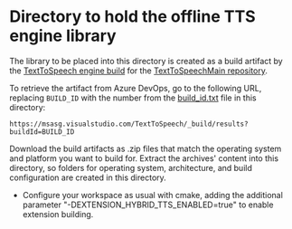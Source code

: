 # Directory to hold the offline TTS engine library

The library to be placed into this directory is created as a build artifact by the [TextToSpeech engine build](https://msasg.visualstudio.com/TextToSpeech/_build?definitionId=12307&_a=summary) for the [TextToSpeechMain repository](https://msasg.visualstudio.com/TextToSpeech/_git/TextToSpeechMain).


To retrieve the artifact from Azure DevOps, go to the following URL, replacing `BUILD_ID` with the number from the [build\_id.txt](build_id.txt) file in this directory:

    https://msasg.visualstudio.com/TextToSpeech/_build/results?buildId=BUILD_ID

Download the build artifacts as .zip files that match the operating system and platform you want to build for.
Extract the archives' content into this directory, so folders for operating system, architecture, and build configuration are created in this directory.

 * Configure your workspace as usual with cmake, adding the additional parameter "-DEXTENSION_HYBRID_TTS_ENABLED=true" to enable extension building.
